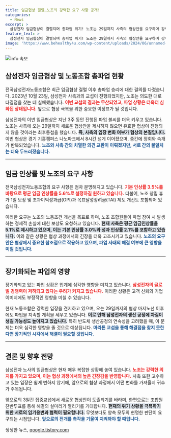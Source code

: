 ```yaml
---
title: 임금협상 결렬…노조의 강력한 요구 사항 공개!
categories:
  - News
excerpt: >
  삼성전자 임금협상이 결렬되며 총파업 위기! 노조는 29일까지 사측의 협상안을 요구하며 강력 대응 방침을 밝혔습니다. 과연, 양측의 갈등은 어떻게 해결될까?
feature_text: >
  삼성전자 임금협상이 결렬되며 총파업 위기! 노조는 29일까지 사측의 협상안을 요구하며 강력 대응 방침을 밝혔습니다. 과연, 양측의 갈등은 어떻게 해결될까?
image: 'https://www.behealthy4u.com/wp-content/uploads/2024/06/unnamed-file.png'
---
```


<p><img src="https://www.behealthy4u.com/wp-content/uploads/2024/06/unnamed-file.png" alt="info 속보" /></p>

<h2 data-ke-size="size26">삼성전자 임금협상 및 노동조합 총파업 현황</h2>

<p data-ke-size="size16">전국삼성전자노동조합은 최근 임금협상 결렬 이후 총파업 승리에 대한 결의를 다졌습니다. 2023년 10월 23일, 삼성전자 사측과의 교섭이 진행되었지만, 노조는 의도한 대로 타결점을 찾는 데 실패했습니다. <b><span style="color: #ee2323;">이번 교섭의 결과는 무산되었고, 파업 상황은 더욱더 심화된 상태입니다.</span></b> 앞으로 협상 극복을 위한 중요한 이정표가 될 것입니다. </p>

<p data-ke-size="size16"></p>

<p>삼성전자의 이번 임금협상은 지난 3주 동안 진행된 파업 불씨를 더욱 키우고 있습니다. 노조는 사측에 오는 29일까지 새로운 협상안을 제시하지 않으면 유효한 협상이 진행되지 않을 것이라는 최후통첩을 했습니다. <b><span style="background-color: #21538527;">즉, 사측의 입장 변화 여부가 협상의 본질입니다.</span></b> 이번 협상은 경기 기흥캠퍼스 나노파크에서 8시간 넘게 이어졌으며, 중간에 정회와 속개가 반복되었습니다. <b><span style="color: #1a5490;">노조와 사측 간의 치열한 의견 교환이 이뤄졌지만, 서로 간의 불일치는 더욱 두드러졌습니다.</span></b> </p>

<hr>

<h2 data-ke-size="size26">임금 인상률 및 노조의 요구 사항</h2>

<p data-ke-size="size16">전국삼성전자노동조합의 요구 사항은 점차 분명해지고 있습니다. <b><span style="color: #ee2323;">기본 인상률 3.5%를 바탕으로 평균 임금 인상률을 5.6%로 설정하길 원하고 있습니다.</span></b> 더불어, 노조 창립 휴가 1일 보장 및 초과이익성과급(OPI)과 목표달성장려금(TAI) 제도 개선도 포함되어 있습니다. </p>

<p data-ke-size="size16"></p>

<p>이러한 요구는 노조의 노동조건 개선을 목표로 하며, 노조 조합원들이 파업 참여 시 발생하는 경제적 손실에 대한 보상도 요청하고 있습니다. <b><span style="background-color: #21538527;">현재 사측은 평균 임금인상률을 5.1%로 제시하고 있으며, 이는 기본 인상률 3.0%와 성과 인상률 2.1%를 포함하고 있습니다.</span></b> 이와 같은 상황은 협상 과정에서의 긴장을 더욱 고조시키고 있습니다. <b><span style="color: #1a5490;">노조의 요구 안은 협상에서 중요한 참조점으로 작용하고 있으며, 파업 사태의 해결 여부에 큰 영향을 미칠 것입니다.</span></b></p>

<hr>

<h2 data-ke-size="size26">장기화되는 파업의 영향</h2>

<p data-ke-size="size16">장기화되고 있는 파업 상황은 업계에 심각한 영향을 미치고 있습니다. <b><span style="color: #ee2323;">삼성전자의 글로벌 경쟁력이 저하되고 있다는 우려가 커지고 있습니다.</span></b> 이러한 상황은 고객 신뢰와 기업 이미지에도 부정적인 영향을 미칠 수 있습니다. </p>

<p data-ke-size="size16"></p>

<p>현재 노동조합은 강력한 입장을 견지하고 있으며, 오는 29일까지의 협상 마지노선 이후에도 파업을 지속할 계획을 세우고 있습니다. <b><span style="background-color: #21538527;">이로 인해 삼성전자의 생산 공정에 차질이 생길 가능성도 높아지고 있습니다.</span></b> 특히 반도체 생산공정의 연속성을 고려했을 때, 이 문제는 더욱 심각한 영향을 줄 것으로 예상됩니다. <b><span style="color: #1a5490;">마라톤 교섭을 통해 해결점을 찾지 못한다면 장기적인 시각에서 해결이 필요할 것입니다.</span></b></p>

<hr>

<h2 data-ke-size="size26">결론 및 향후 전망</h2>

<p data-ke-size="size16">삼성전자 노사의 임금협상은 현재 매우 복잡한 상황에 놓여 있습니다. <b><span style="color: #ee2323;">노조는 강력한 의지를 가지고 있으며, 이는 협상 과정에서의 높은 긴장감을 반영합니다.</span></b> 사측 또한 고수하고 있는 입장은 쉽게 변하지 않기에, 앞으로의 협상 과정에서 어떤 변화를 가져올지 귀추가 주목됩니다. </p>

<p data-ke-size="size16"></p>

<p>앞으로의 3일간 집중교섭에서 새로운 협상안이 도출되기를 바라며, 한편으로는 조합원 찬반투표를 통해 해결의 실마리가 열리기를 기대합니다. <b><span style="background-color: #21538527;">현재의 위기 상황을 극복하기 위한 서로의 임기응변과 협력이 필요합니다.</span></b> 무엇보다도 양측 모두의 현명한 판단이 요구되는 시점입니다. <b><span style="color: #1a5490;">앞으로의 전개를 촉각을 기울여 지켜봐야 할 때입니다.</span></b> </p>

<p data-ke-size="size16"></p>
생생한 뉴스, <a href="https://qoogle.tistory.com" rel="dofollow">qoogle.tistory.com</a>


